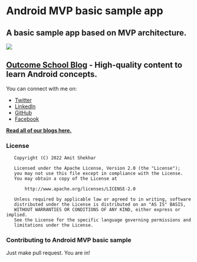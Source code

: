 
# Android MVP basic sample app

## A basic sample app based on MVP architecture.

<img src=https://raw.githubusercontent.com/amitshekhariitbhu/android-mvp-basic-sample/master/assets/mvp.png >

## [Outcome School Blog](https://outcomeschool.com/blog) - High-quality content to learn Android concepts.

You can connect with me on:

- [Twitter](https://twitter.com/amitiitbhu)
- [LinkedIn](https://www.linkedin.com/in/amit-shekhar-iitbhu)
- [GitHub](https://github.com/amitshekhariitbhu)
- [Facebook](https://www.facebook.com/amit.shekhar.iitbhu)

[**Read all of our blogs here.**](https://outcomeschool.com/blog)

### License
```
   Copyright (C) 2022 Amit Shekhar

   Licensed under the Apache License, Version 2.0 (the "License");
   you may not use this file except in compliance with the License.
   You may obtain a copy of the License at

       http://www.apache.org/licenses/LICENSE-2.0

   Unless required by applicable law or agreed to in writing, software
   distributed under the License is distributed on an "AS IS" BASIS,
   WITHOUT WARRANTIES OR CONDITIONS OF ANY KIND, either express or implied.
   See the License for the specific language governing permissions and
   limitations under the License.
```

### Contributing to Android MVP basic sample
Just make pull request. You are in!
